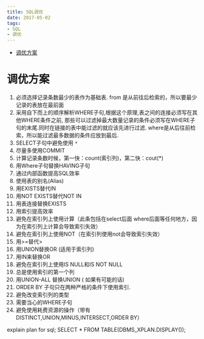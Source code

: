 ```yaml
---
title: SQL调优
date: 2017-05-02
tags:
- SQL
- 调优
---
```

<!-- TOC -->

- [调优方案](#调优方案)

<!-- /TOC -->

# 调优方案

01. 必须选择记录条数最少的表作为基础表.
  from 是从前往后检索的，所以要最少记录的表放在最前面
02. 采用自下而上的顺序解析WHERE子句,根据这个原理,表之间的连接必须写在其他WHERE条件之前, 那些可以过滤掉最大数量记录的条件必须写在WHERE子句的末尾.同时在链接的表中能过滤的就应该先进行过滤.
  where是从后往前检索，所以能过滤最多数据的条件应放到最后.
03. SELECT子句中避免使用 `*`
04. 尽量多使用COMMIT
05. 计算记录条数时候，第一快：count(索引列)，第二快：cout(*)
06. 用Where子句替换HAVING子句
07. 通过内部函数提高SQL效率
08. 使用表的别名(Alias)
09. 用EXISTS替代IN
10. 用NOT EXISTS替代NOT IN
11. 用表连接替换EXISTS
12. 用索引提高效率
13. 避免在索引列上使用计算（此条包括在select后面  where后面等任何地方，因为在索引列上计算会导致索引失效）
14. 避免在索引列上使用NOT（在索引列使用not会导致索引失效）
15. 用>=替代>
16. 用UNION替换OR (适用于索引列)
17. 用IN来替换OR
18. 避免在索引列上使用IS NULL和IS NOT NULL
19. 总是使用索引的第一个列
20. 用UNION-ALL 替换UNION ( 如果有可能的话)
21. ORDER BY 子句只在两种严格的条件下使用索引.
22. 避免改变索引列的类型
23. 需要当心的WHERE子句
24. 避免使用耗费资源的操作（带有DISTINCT,UNION,MINUS,INTERSECT,ORDER BY）



explain plan for sql;
SELECT * FROM TABLE(DBMS_XPLAN.DISPLAY());
